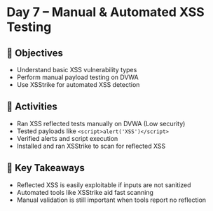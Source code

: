 # Day 7 – Manual & Automated XSS Testing

## 🎯 Objectives
- Understand basic XSS vulnerability types
- Perform manual payload testing on DVWA
- Use XSStrike for automated XSS detection

## 🔧 Activities
- Ran XSS reflected tests manually on DVWA (Low security)
- Tested payloads like `<script>alert('XSS')</script>`
- Verified alerts and script execution
- Installed and ran XSStrike to scan for reflected XSS

## 🧠 Key Takeaways
- Reflected XSS is easily exploitable if inputs are not sanitized
- Automated tools like XSStrike aid fast scanning
- Manual validation is still important when tools report no reflection


